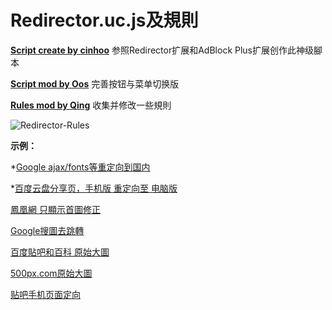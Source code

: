 Redirector.uc.js及規則
=============
**[Script create by cinhoo][1]** 参照Redirector扩展和AdBlock Plus扩展创作此神级腳本

**[Script mod by Oos][2]** 完善按钮与菜单切换版

**[Rules mod by Qing][3]** 收集并修改一些規則

![Redirector-Rules][5]

**示例：**

*[Google ajax/fonts等重定向到国内][4]

*[百度云盘分享页，手机版 重定向至 电脑版][6]

[鳳凰網 只顯示首圖修正][7]

[Google搜圖去跳轉][8]

[百度貼吧和百科 原始大圖][9]

[500px.com原始大圖][10]

[贴吧手机页面定向][11]

[1]: http://bbs.kafan.cn/thread-1621837-1-1.html
[2]: https://github.com/Drager-oos/userChrome/blob/master/MainScript/Redirector.uc.js
[3]: https://github.com/dupontjoy/userChromeJS/blob/master/Local/_redirector.js
[4]: http://bbs.kafan.cn/thread-1769934-1-1.html
[5]: https://github.com/dupontjoy/userChrome.js-Collections-/blob/master/Redirector/img/Redirector-Rules.jpg
[6]: http://bbs.kafan.cn/thread-1814510-1-1.html
[7]: http://bbs.kafan.cn/thread-1822205-1-1.html
[8]: http://bbs.kafan.cn/thread-1799098-1-1.html
[9]: http://bbs.kafan.cn/thread-1780442-1-1.html
[10]: http://bbs.kafan.cn/thread-1783842-1-1.html
[11]: http://bbs.kafan.cn/thread-1747112-1-1.html